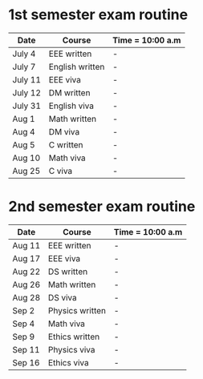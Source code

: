 # 1st semester exam routine

| Date    | Course          | Time = 10:00 a.m    | 
|---------|-----------------|----------|
| July 4  | EEE written     | - |
| July 7  | English written | - |
| July 11 | EEE viva        | - |
| July 12 | DM written      | - |
| July 31 | English viva    | - |
| Aug 1   | Math written    | - |
| Aug 4   | DM viva         | - |
| Aug 5   | C written       | - |
| Aug 10  | Math viva       | - |
| Aug 25  | C viva          | - |

   
    
    
# 2nd semester exam routine

| Date   | Course          | Time = 10:00 a.m    |
|--------|-----------------|----------|
| Aug 11 | EEE written     | - |
| Aug 17 | EEE viva        | - |
| Aug 22 | DS written      | - |
| Aug 26 | Math written    | - |
| Aug 28 | DS viva         | - |
| Sep 2  | Physics written | - |
| Sep 4  | Math viva       | - |
| Sep 9  | Ethics written  | - |
| Sep 11 | Physics viva    | - |
| Sep 16 | Ethics viva     | - |
